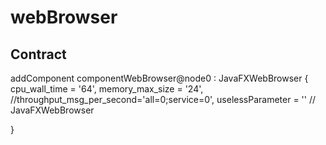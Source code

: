 # webBrowser

## Contract
addComponent componentWebBrowser@node0 : JavaFXWebBrowser {
    cpu_wall_time = '64',
    memory_max_size = '24',
    //throughput_msg_per_second='all=0;service=0',
    uselessParameter = '' // JavaFXWebBrowser

}
